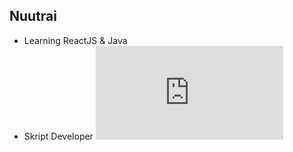 ## Nuutrai

- Learning ReactJS & Java
- Skript Developer
[![Release](http://localhost:5173/womp/index.html?1=release&2=4.3.13)](https://sklite.net)
